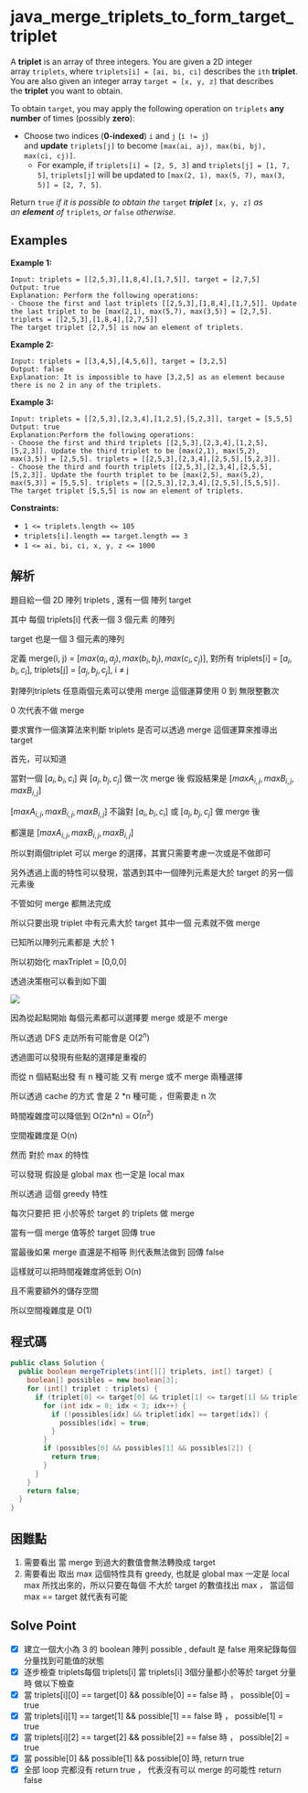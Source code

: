 # java_merge_triplets_to_form_target_triplet

A **triplet** is an array of three integers. You are given a 2D integer array `triplets`, where `triplets[i] = [ai, bi, ci]` describes the `ith` **triplet**. You are also given an integer array `target = [x, y, z]` that describes the **triplet** you want to obtain.

To obtain `target`, you may apply the following operation on `triplets` **any number** of times (possibly **zero**):

- Choose two indices (**0-indexed**) `i` and `j` (`i != j`) and **update** `triplets[j]` to become `[max(ai, aj), max(bi, bj), max(ci, cj)]`.
    - For example, if `triplets[i] = [2, 5, 3]` and `triplets[j] = [1, 7, 5]`, `triplets[j]` will be updated to `[max(2, 1), max(5, 7), max(3, 5)] = [2, 7, 5]`.

Return `true` *if it is possible to obtain the* `target` ***triplet*** `[x, y, z]` *as an **element** of* `triplets`*, or* `false` *otherwise*.

## Examples

**Example 1:**

```
Input: triplets = [[2,5,3],[1,8,4],[1,7,5]], target = [2,7,5]
Output: true
Explanation: Perform the following operations:
- Choose the first and last triplets [[2,5,3],[1,8,4],[1,7,5]]. Update the last triplet to be [max(2,1), max(5,7), max(3,5)] = [2,7,5]. triplets = [[2,5,3],[1,8,4],[2,7,5]]
The target triplet [2,7,5] is now an element of triplets.

```

**Example 2:**

```
Input: triplets = [[3,4,5],[4,5,6]], target = [3,2,5]
Output: false
Explanation: It is impossible to have [3,2,5] as an element because there is no 2 in any of the triplets.

```

**Example 3:**

```
Input: triplets = [[2,5,3],[2,3,4],[1,2,5],[5,2,3]], target = [5,5,5]
Output: true
Explanation:Perform the following operations:
- Choose the first and third triplets [[2,5,3],[2,3,4],[1,2,5],[5,2,3]]. Update the third triplet to be [max(2,1), max(5,2), max(3,5)] = [2,5,5]. triplets = [[2,5,3],[2,3,4],[2,5,5],[5,2,3]].
- Choose the third and fourth triplets [[2,5,3],[2,3,4],[2,5,5],[5,2,3]]. Update the fourth triplet to be [max(2,5), max(5,2), max(5,3)] = [5,5,5]. triplets = [[2,5,3],[2,3,4],[2,5,5],[5,5,5]].
The target triplet [5,5,5] is now an element of triplets.

```

**Constraints:**

- `1 <= triplets.length <= 105`
- `triplets[i].length == target.length == 3`
- `1 <= ai, bi, ci, x, y, z <= 1000`

## 解析

題目給一個 2D 陣列 triplets , 還有一個 陣列 target

其中 每個 triplets[i] 代表一個 3 個元素 的陣列

target 也是一個 3 個元素的陣列

定義 merge(i, j) = [$max(a_i, a_j), max(b_i, b_j), max(c_i, c_j)$], 對所有 triplets[i] = [$a_i, b_i, c_i$], triplets[j] = [$a_j, b_j, c_j$], i ≠ j

對陣列triplets 任意兩個元素可以使用 merge 這個運算使用 0 到 無限整數次

0 次代表不做 merge

要求實作一個演算法來判斷 triplets 是否可以透過 merge 這個運算來推導出 target

首先，可以知道

當對一個 [$a_i, b_i, c_i]$ 與 [$a_j, b_j, c_j$] 做一次 merge 後 假設結果是 [$maxA_{i,j}, maxB_{i,j}, maxB_{i,j}$]

 [$maxA_{i,j}, maxB_{i,j}, maxB_{i,j}$] 不論對 [$a_i, b_i, c_i]$  或 [$a_j, b_j, c_j$]  做 merge 後

都還是  [$maxA_{i,j}, maxB_{i,j}, maxB_{i,j}$]

所以對兩個triplet 可以 merge 的選擇，其實只需要考慮一次或是不做即可

另外透過上面的特性可以發現，當遇到其中一個陣列元素是大於 target 的另一個元素後

不管如何 merge 都無法完成

所以只要出現 triplet 中有元素大於 target 其中一個 元素就不做 merge

已知所以陣列元素都是 大於 1

所以初始化 maxTriplet = [0,0,0]

透過決策樹可以看到如下圖

![](https://i.imgur.com/DWrAVWY.png)

因為從起點開始 每個元素都可以選擇要 merge 或是不 merge

所以透過 DFS 走訪所有可能會是 O($2^n$)

透過圖可以發現有些點的選擇是重複的 

而從 n 個結點出發 有 n 種可能 又有 merge 或不 merge 兩種選擇

所以透過 cache 的方式 會是 2 *n 種可能 ，但需要走 n 次

時間複雜度可以降低到 O(2n*n) = O($n^2$)

空間複雜度是 O(n)

然而  對於 max 的特性

可以發現 假設是 global max 也一定是 local max

所以透過 這個 greedy 特性

每次只要把 把 小於等於 target 的 triplets 做 merge

當有一個 merge 值等於 target 回傳 true 

當最後如果 merge 直還是不相等 則代表無法做到 回傳 false

這樣就可以把時間複雜度將低到 O(n)

且不需要額外的儲存空間

所以空間複雜度是 O(1)

## 程式碼
```java
public class Solution {
  public boolean mergeTriplets(int[][] triplets, int[] target) {
    boolean[] possibles = new boolean[3];
    for (int[] triplet : triplets) {
      if (triplet[0] <= target[0] && triplet[1] <= target[1] && triplet[2] <= target[2]) {
        for (int idx = 0; idx < 3; idx++) {
          if (!possibles[idx] && triplet[idx] == target[idx]) {
            possibles[idx] = true;
          }
        }
        if (possibles[0] && possibles[1] && possibles[2]) {
          return true;
        }
      }
    }
    return false;
  }
}

```
## 困難點

1. 需要看出 當 merge 到過大的數值會無法轉換成 target
2. 需要看出 取出 max 這個特性具有 greedy, 也就是 global max 一定是 local max 所找出來的，所以只要在每個 不大於 target 的數值找出 max ， 當這個 max == target 就代表有可能 

## Solve Point

- [x]  建立一個大小為 3 的 boolean 陣列 possible , default 是 false 用來紀錄每個分量找到可能值的狀態
- [x]  逐步檢查  triplets每個 triplets[i] 當  triplets[i] 3個分量都小於等於 target 分量時 做以下檢查
- [x]  當 triplets[i][0] == target[0] && possible[0] == false 時 ， possible[0] = true
- [x]  當 triplets[i][1] == target[1] && possible[1] == false 時 ， possible[1] = true
- [x]  當 triplets[i][2] == target[2] && possible[2] == false 時 ， possible[2] = true
- [x]  當 possible[0] && possible[1] && possible[0] 時, return true
- [x]  全部 loop 完都沒有 return true ， 代表沒有可以 merge 的可能性 return false